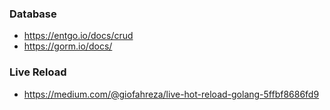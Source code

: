 ### Database
- https://entgo.io/docs/crud
- https://gorm.io/docs/

### Live Reload

- https://medium.com/@giofahreza/live-hot-reload-golang-5ffbf8686fd9
